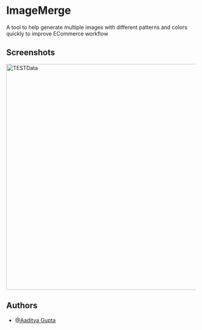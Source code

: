 
# ImageMerge

A tool to help generate multiple images with different patterns and colors quickly to improve ECommerce workflow



## Screenshots
<img width="599" alt="TESTData" src="https://github.com/procoderjake/ImageMergeV1/assets/130212848/27546294-8ec3-45d6-ad0c-9aa663777231">



## Authors

- [@Aaditya Gupta](https://github.com/procoderjake)

